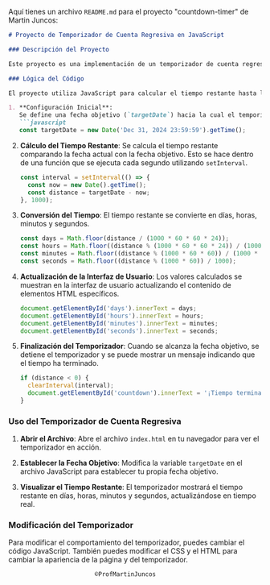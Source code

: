 Aquí tienes un archivo `README.md` para el proyecto "countdown-timer" de Martin Juncos:

```markdown
# Proyecto de Temporizador de Cuenta Regresiva en JavaScript

### Descripción del Proyecto

Este proyecto es una implementación de un temporizador de cuenta regresiva utilizando JavaScript. Permite a los usuarios establecer una fecha objetivo y muestra el tiempo restante hasta esa fecha en días, horas, minutos y segundos.

### Lógica del Código

El proyecto utiliza JavaScript para calcular el tiempo restante hasta la fecha objetivo y actualizar la interfaz de usuario en tiempo real. A continuación, se describe la lógica principal del código:

1. **Configuración Inicial**:
   Se define una fecha objetivo (`targetDate`) hacia la cual el temporizador cuenta regresivamente. Esta fecha se puede modificar según las necesidades del usuario.
   ```javascript
   const targetDate = new Date('Dec 31, 2024 23:59:59').getTime();
   ```

2. **Cálculo del Tiempo Restante**:
   Se calcula el tiempo restante comparando la fecha actual con la fecha objetivo. Esto se hace dentro de una función que se ejecuta cada segundo utilizando `setInterval`.
   ```javascript
   const interval = setInterval(() => {
     const now = new Date().getTime();
     const distance = targetDate - now;
   }, 1000);
   ```

3. **Conversión del Tiempo**:
   El tiempo restante se convierte en días, horas, minutos y segundos.
   ```javascript
   const days = Math.floor(distance / (1000 * 60 * 60 * 24));
   const hours = Math.floor((distance % (1000 * 60 * 60 * 24)) / (1000 * 60 * 60));
   const minutes = Math.floor((distance % (1000 * 60 * 60)) / (1000 * 60));
   const seconds = Math.floor((distance % (1000 * 60)) / 1000);
   ```

4. **Actualización de la Interfaz de Usuario**:
   Los valores calculados se muestran en la interfaz de usuario actualizando el contenido de elementos HTML específicos.
   ```javascript
   document.getElementById('days').innerText = days;
   document.getElementById('hours').innerText = hours;
   document.getElementById('minutes').innerText = minutes;
   document.getElementById('seconds').innerText = seconds;
   ```

5. **Finalización del Temporizador**:
   Cuando se alcanza la fecha objetivo, se detiene el temporizador y se puede mostrar un mensaje indicando que el tiempo ha terminado.
   ```javascript
   if (distance < 0) {
     clearInterval(interval);
     document.getElementById('countdown').innerText = '¡Tiempo terminado!';
   }
   ```

### Uso del Temporizador de Cuenta Regresiva

1. **Abrir el Archivo**:
   Abre el archivo `index.html` en tu navegador para ver el temporizador en acción.

2. **Establecer la Fecha Objetivo**:
   Modifica la variable `targetDate` en el archivo JavaScript para establecer tu propia fecha objetivo.

3. **Visualizar el Tiempo Restante**:
   El temporizador mostrará el tiempo restante en días, horas, minutos y segundos, actualizándose en tiempo real.

### Modificación del Temporizador

Para modificar el comportamiento del temporizador, puedes cambiar el código JavaScript. También puedes modificar el CSS y el HTML para cambiar la apariencia de la página y del temporizador.

                            ©ProfMartinJuncos
```
